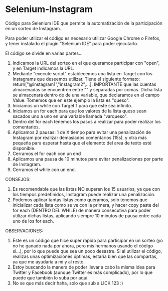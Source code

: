 # Selenium-Instagram
Código para Selenium IDE que permite la automatización de la participación en un sorteo de Instagram.


Para poder utilizar el código es necesario utilizar Google Chrome o Firefox, y tener instalado el plugin "Selenium IDE" para poder ejecutarlo.

El código se divide en varias partes...

1. Indicamos la URL del sorteo en el que queramos participar con "open", y en Target indicamos la URL.
2. Mediante "execute script" establecemos una lista en Target con los Instagrams que deseemos utilizar. Tiene el siguiente formato:
   return["@instagram1","instagram2",...].  IMPORTANTE que las cuentas almacenadas se encuentren entre "" y separadas por comas. 
   Dicha lista se almacenará dentro de de una variable, que declaramos en el campo Value. Tomemos que en este ejemplo la lista es "queso".
3. Iniciamos un while con Target 1 para que este sea infinito.
4. Iniciamos un for each para que los valores de la lista queso sean sacados uno a uno en una variable llamada "varqueso".
5. Dentro del for each tenemos los pasos a realizar para poder realizar los comentarios.
6. Aplicamos 2 pausas: 1 de X tiempo para evitar una penalización de Instagram por realizar demasiados comentarios (15s), y otra más pequeña para esperar hasta que el 
   elemento del area de texto esté disponible.
7. Cerramos el for each con un end
8. Aplicamos una pausa de 10 minutos para evitar penalizaciones por parte de Instagram.
9. Cerramos el while con un end.


CONSEJOS:
1. Es recomendable que las listas NO superen los 15 usuarios, ya que con los tiempos predefinidos, Instagram puede realizar una penalización.
2. Podemos aplicar tantas listas como queramos, solo tenemos que inicializar cada lista como se ve con la primera, y hacer copy paste del for each (DENTRO DEL WHILE) de manera consecutiva para poder utilizar dichas listas, aplicando siempre 10 minutos de pausa entre cada uno de los for each.

OBSERVACIONES:
1. Este es un código que hice super rapido para participar en un sorteo (yo no he ganado nada por ahora, pero mis hermanos usando el código si...), por lo que puede que sea un poco desastre. Si al utilizar el código, realizas unas optimizaciones óptimas, estaría bien que las compartas, ya que me ayudaría a mí y al resto.
2. Estoy buscando la manera de poder llevar a cabo la misma idea para Twitter y Facebook (aunque Twitter es más complicado), por lo que puede que también lo suba por aquí.
3. No se que más decir haha, solo que sub a LICK 123 :)
